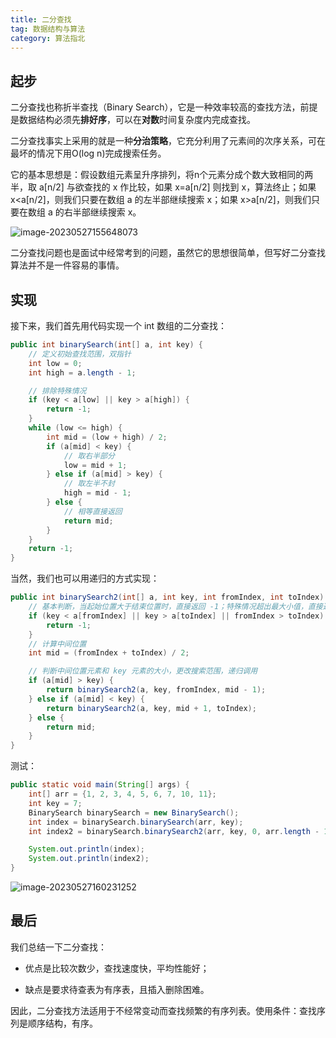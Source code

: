 ```yaml
---
title: 二分查找
tag: 数据结构与算法
category: 算法指北
---
```


## 起步

二分查找也称折半查找（Binary Search），它是一种效率较高的查找方法，前提是数据结构必须先**排好序**，可以在**对数**时间复杂度内完成查找。

二分查找事实上采用的就是一种**分治策略**，它充分利用了元素间的次序关系，可在最坏的情况下用O(log n)完成搜索任务。

它的基本思想是：假设数组元素呈升序排列，将n个元素分成个数大致相同的两半，取 a[n/2] 与欲查找的 x 作比较，如果 x=a[n/2] 则找到 x，算法终止；如果 x<a[n/2]，则我们只要在数组 a 的左半部继续搜索 x；如果 x>a[n/2]，则我们只要在数组 a 的右半部继续搜索 x。

![image-20230527155648073](https://javablog-image.oss-cn-hangzhou.aliyuncs.com/blog/image-20230527155648073.png)


二分查找问题也是面试中经常考到的问题，虽然它的思想很简单，但写好二分查找算法并不是一件容易的事情。

## 实现

接下来，我们首先用代码实现一个 int 数组的二分查找：

```java
public int binarySearch(int[] a, int key) {
    // 定义初始查找范围，双指针
    int low = 0;
    int high = a.length - 1;

    // 排除特殊情况
    if (key < a[low] || key > a[high]) {
        return -1;
    }
    while (low <= high) {
        int mid = (low + high) / 2;
        if (a[mid] < key) {
            // 取右半部分
            low = mid + 1;
        } else if (a[mid] > key) {
            // 取左半不封
            high = mid - 1;
        } else {
            // 相等直接返回
            return mid;
        }
    }
    return -1;
}
```

当然，我们也可以用递归的方式实现：

```java
public int binarySearch2(int[] a, int key, int fromIndex, int toIndex) {
    // 基本判断，当起始位置大于结束位置时，直接返回 -1；特殊情况超出最大小值，直接返回 -1
    if (key < a[fromIndex] || key > a[toIndex] || fromIndex > toIndex) {
        return -1;
    }
    // 计算中间位置
    int mid = (fromIndex + toIndex) / 2;

    // 判断中间位置元素和 key 元素的大小，更改搜索范围，递归调用
    if (a[mid] > key) {
        return binarySearch2(a, key, fromIndex, mid - 1);
    } else if (a[mid] < key) {
        return binarySearch2(a, key, mid + 1, toIndex);
    } else {
        return mid;
    }
}
```

测试：

```java
public static void main(String[] args) {
    int[] arr = {1, 2, 3, 4, 5, 6, 7, 10, 11};
    int key = 7;
    BinarySearch binarySearch = new BinarySearch();
    int index = binarySearch.binarySearch(arr, key);
    int index2 = binarySearch.binarySearch2(arr, key, 0, arr.length - 1);

    System.out.println(index);
    System.out.println(index2);
}
```

![image-20230527160231252](https://javablog-image.oss-cn-hangzhou.aliyuncs.com/blog/image-20230527160231252.png)

## 最后

我们总结一下二分查找：

- 优点是比较次数少，查找速度快，平均性能好；

- 缺点是要求待查表为有序表，且插入删除困难。

因此，二分查找方法适用于不经常变动而查找频繁的有序列表。使用条件：查找序列是顺序结构，有序。

